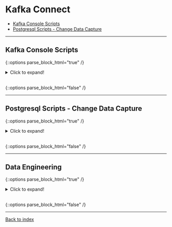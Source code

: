 # Kafka Connect

  * [Kafka Console Scripts](#kafka-console-scripts)
  * [Postgresql Scripts - Change Data Capture](#postgresql-scripts---change-data-capture)

----

## Kafka Console Scripts

{::options parse_block_html="true" /}

<details><summary markdown="span">Click to expand!</summary>
 
Go to kafka console (terminal).  
If you are using docker, type `docker exec -it [kafka-container-name] bash`  
For container name, you can get it by typing `docker ps`    
 
```bash
# CSV Employee
kafka-console-consumer.sh --bootstrap-server localhost:9092 --from-beginning --topic t-spooldir-csv-demo
kafka-consumer-groups.sh --bootstrap-server localhost:9092 --list
kafka-consumer-groups.sh --bootstrap-server localhost:9092 --group [group-id] --describe


# Change Data Capture - Legacy Modernization
kafka-topics.sh --bootstrap-server localhost:9092 --list
kafka-console-consumer.sh --bootstrap-server localhost:9092 --topic t-cdc-finance.public.fin_invoices --from-beginning
kafka-console-consumer.sh --bootstrap-server localhost:9092 --topic t-cdc-marketing.public.mkt_promotions --from-beginning
kafka-console-consumer.sh --bootstrap-server localhost:9092 --topic t-cdc-marketing.public.mkt_sales --from-beginning


# Data Engineering
kafka-console-consumer.sh --bootstrap-server localhost:9092 --from-beginning --topic t-person-address-postgresql
kafka-console-consumer.sh --bootstrap-server localhost:9092 --from-beginning --topic t-person-address-http
kafka-topics.sh --bootstrap-server localhost:9092 --create --partitions 1 --replication-factor 1 --topic t-person-address-custom
kafka-console-consumer.sh --bootstrap-server localhost:9092 --topic t-person-address-custom


# Kafka Stream & Kafka Connect
kafka-console-consumer.sh --bootstrap-server localhost:9092 --from-beginning --topic t-person-address-postgresql --property print.key=true
kafka-console-consumer.sh --bootstrap-server localhost:9092 --from-beginning --topic t-person-address-http --property print.key=true
kafka-console-consumer.sh --bootstrap-server localhost:9092 --from-beginning --topic t-person-address-custom --property print.key=true
kafka-console-consumer.sh --bootstrap-server localhost:9092 --from-beginning --topic t-person-address-target --property print.key=true
```
</details>
<br/>

{::options parse_block_html="false" /}

----

## Postgresql Scripts - Change Data Capture

{::options parse_block_html="true" /}

<details><summary markdown="span">Click to expand!</summary>

- DDL (create table) scripts available as part of docker-compose, on folder `postgresql/docker-entrypoint-initdb.d`
- To alter replica identity, use these statements

```sql
ALTER TABLE public.fin_invoices REPLICA IDENTITY FULL;
ALTER TABLE public.mkt_promotions  REPLICA IDENTITY FULL;
ALTER TABLE public.mkt_sales REPLICA IDENTITY FULL;
```
- To create `kafka_fin_invoices`, use these statements

```sql
DROP TABLE IF EXISTS kafka_fin_invoices ;

CREATE TABLE IF NOT EXISTS kafka_fin_invoices (
	invoice_id INT PRIMARY KEY,
	invoice_amount INT,
	invoice_currency VARCHAR(3),
	invoice_number VARCHAR(50),
	invoice_date DATE
);
```
</details>
<br/>

{::options parse_block_html="false" /}

----

## Data Engineering

{::options parse_block_html="true" /}

<details><summary markdown="span">Click to expand!</summary>

- DDL (create table) scripts available as part of docker-compose, on folder `postgresql/docker-entrypoint-initdb.d`
- To alter replica identity, use these statements

```sql
ALTER TABLE public.fin_invoices REPLICA IDENTITY FULL;
ALTER TABLE public.mkt_promotions  REPLICA IDENTITY FULL;
ALTER TABLE public.mkt_sales REPLICA IDENTITY FULL;
```
- To create `kafka_fin_invoices`, use these statements

```sql
DROP TABLE IF EXISTS kafka_fin_invoices ;

CREATE TABLE IF NOT EXISTS kafka_fin_invoices (
	invoice_id INT PRIMARY KEY,
	invoice_amount INT,
	invoice_currency VARCHAR(3),
	invoice_number VARCHAR(50),
	invoice_date DATE
);
```
</details>
<br/>

{::options parse_block_html="false" /}

----

[Back to index](/spring-kafka-bootcamp)
